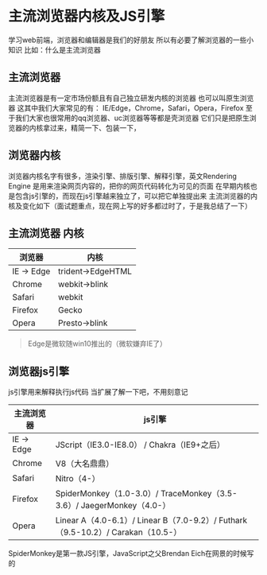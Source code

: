 # 主流浏览器内核及JS引擎
学习web前端，浏览器和编辑器是我们的好朋友
所以有必要了解浏览器的一些小知识
比如：什么是主流浏览器

## 主流浏览器
主流浏览器是有一定市场份额且有自己独立研发内核的浏览器
也可以叫原生浏览器
这其中我们大家常见的有：
IE/Edge，Chrome，Safari，Opera，Firefox
至于我们大家也很常用的qq浏览器、uc浏览器等等都是壳浏览器
它们只是把原生浏览器的内核拿过来，精简一下、包装一下，


## 浏览器内核
浏览器内核名字有很多，渲染引擎、排版引擎、解释引擎，英文Rendering Engine
是用来渲染网页内容的，把你的网页代码转化为可见的页面
在早期内核也是包含js引擎的，而现在js引擎越来独立了，可以把它单独提出来
主流浏览器的内核及变化如下（面试题重点，现在网上写的好多都过时了，于是我总结了一下）

## 主流浏览器	内核
| 浏览器 | 内核 |
| ------ | ------ |
| IE -> Edge | trident->EdgeHTML |
| Chrome	| webkit->blink |
| Safari |	webkit |
| Firefox | Gecko |
| Opera | Presto->blink |

> Edge是微软随win10推出的（微软嫌弃IE了）

## 浏览器js引擎
js引擎用来解释执行js代码
当扩展了解一下吧，不用刻意记

|主流浏览器|js引擎|
| ------ | ---- |
|IE -> Edge	| JScript（IE3.0-IE8.0） / Chakra（IE9+之后）|
|Chrome | V8（大名鼎鼎）|
|Safari |	Nitro（4-）|
|Firefox | SpiderMonkey（1.0-3.0）/ TraceMonkey（3.5-3.6）/ JaegerMonkey（4.0-）|
|Opera |	Linear A（4.0-6.1）/ Linear B（7.0-9.2）/ Futhark（9.5-10.2）/ Carakan（10.5-）|

SpiderMonkey是第一款JS引擎，JavaScript之父Brendan Eich在网景的时候写的